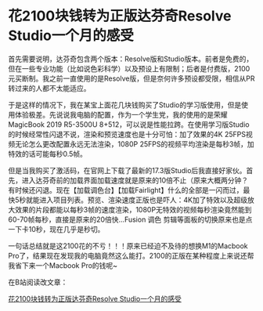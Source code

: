 # 花2100块钱转为正版达芬奇Resolve Studio一个月的感受

首先需要说明，达芬奇包含两个版本：Resolve版和Studio版本。前者是免费的，但在一些专业功能（比如说色彩科学）以及预设上有限制；后者是付费版，2100元买断制。我之前一直使用的是Resolve版，但是奈何许多预设都受限，相信从PR转过来的人都不太能适应。

于是这样的情况下，我在某宝上面花几块钱购买了Studio的学习版使用，但是使用体验极差。先说说我电脑的配置，作为一个学生党，我的使用的是荣耀MagicBook 2019 R5-3500U 8+512，可以说是性能拉跨。在使用学习版Studio的时候经常性闪退不说，渲染和预览速度也是十分可怕：加了效果的4K 25FPS视频无论怎么更改配置永远无法渲染，1080P 25FPS的视频平均渲染是每秒3帧，加特效的话可能每秒0.5帧。

但是当我购买了激活码，在官网上下载了最新的17.3版Studio后我直接好家伙。首先，进入达芬奇前的加载界面加载速度就是原来的10倍不止（原来大概两分钟？有时候还闪退。现在【加载调色台】【加载Fairlight】什么的全部是一闪而过，最快5秒就能进入项目列表。预览、渲染速度正版也是吓人：4K加了特效以及超级放大效果的片段都能以每秒3帧的速度渲染，1080P无特效的视频每秒渲染竟然能到60-70帧每秒，直接是原来的20倍快...Fusion 调色 剪辑等面板的切换原来也是点一下卡10秒，现在几乎是秒切。

一句话总结就是这2100花的不亏！！！原来已经迫不及待的想换M1的Macbook Pro了，结果现在发现我的电脑竟然这么能打。2100的正版在某种程度上来说还帮我省下来一个Macbook Pro的钱呢~

在B站阅读改文章：

[花2100块钱转为正版达芬奇Resolve Studio一个月的感受](https://www.bilibili.com/read/cv13616406?spm_id_from=333.999.0.0)
